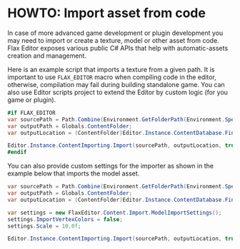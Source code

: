 # HOWTO: Import asset from code

In case of more advanced game development or plugin development you may need to import or create a texture, model or other asset from code. Flax Editor exposes various public C# APIs that help with automatic-assets creation and management.

Here is an example script that imports a texture from a given path. It is important to use `FLAX_EDITOR` macro when compiling code in the editor, otherwise, compilation may fail during building standalone game. You can also use Editor scripts project to extend the Editor by custom logic (for you game or plugin).

```cs
#if FLAX_EDITOR
var sourcePath = Path.Combine(Environment.GetFolderPath(Environment.SpecialFolder.Desktop), "MyTexture.png");
var outputPath = Globals.ContentFolder;
var outputLocation = (ContentFolder)Editor.Instance.ContentDatabase.Find(outputPath);

Editor.Instance.ContentImporting.Import(sourcePath, outputLocation, true);
#endif
```

You can also provide custom settings for the importer as shown in the example below that imports the model asset.

```cs
var sourcePath = Path.Combine(Environment.GetFolderPath(Environment.SpecialFolder.Desktop), "MyModel.fbx");
var outputPath = Globals.ContentFolder;
var outputLocation = (ContentFolder)Editor.Instance.ContentDatabase.Find(outputPath);

var settings = new FlaxEditor.Content.Import.ModelImportSettings();
settings.ImportVertexColors = false;
settings.Scale = 10.0f;

Editor.Instance.ContentImporting.Import(sourcePath, outputLocation, true, settings);
```
